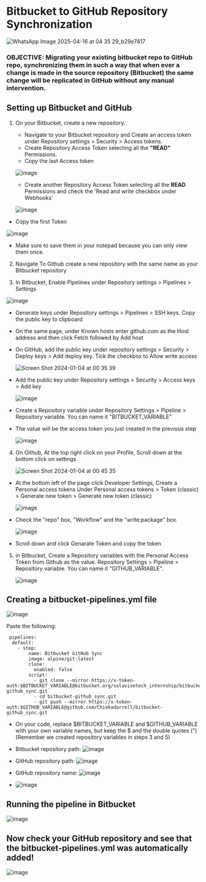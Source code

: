 # Bitbucket to GitHub Repository Synchronization

![WhatsApp Image 2025-04-16 at 04 35 29_b29e7417](https://github.com/user-attachments/assets/c987d035-ae0c-4a5b-b7fd-186e591556af)


### OBJECTIVE: Migrating your existing bitbucket repo to GitHub repo, synchronizing them in such a way that when ever a change is made in the source repository (Bitbucket) the same change will be replicated in GitHub without any manual intervention.

## Setting up Bitbucket and GitHub
1. On your Bitbucket, create a new repository. 
   - Navigate to your Bitbucket repository and Create an access token under Repository settings > Security > Access tokens.
   - Create Repository Access Token selecting all the **"READ"** Permissions.    
   - Copy the last Access token
  
   ![image](https://github.com/user-attachments/assets/ea78ac0d-ff84-4721-b7fc-053baf90474c)
     
   - Create another Repository Access Token selecting all the **READ** 
    Permissions and check the 'Read and write checkbox under Webhooks'

    ![image](https://github.com/user-attachments/assets/1f251d7c-13c8-47f2-ba2d-99b99203bd34)

  - Copy the first Token
    
   ![image](https://github.com/user-attachments/assets/9b92c3d8-cedb-4b98-9e80-2ded6d3d9906)

   - Make sure to save them in your notepad because you can only view them once.
   

    
2.  Navigate To Github create a new repository with the same name as your Bitbucket repository
    
3.  In Bitbucket, Enable Pipelines under Repository settings > Pipelines > Settings
    
   ![image](https://github.com/user-attachments/assets/f27f96e9-71c6-4b77-90b5-5ef61afad6b9)

    
  - Generate keys under Repository settings > Pipelines > SSH keys. Copy the public key to clipboard
  - On the same page, under Known hosts enter github.com as the Host address and then click Fetch followed by Add host
  - On GitHub, add the public key under repository settings > Security > Deploy keys > Add deploy key. Tick the checkbox to Allow write access
    
    ![Screen Shot 2024-01-04 at 00 35 39](https://github.com/asaphdanchi/Mirror-and-synchronizing/assets/112729006/2545afe7-52c3-4934-a181-6a1a9b06e447)
    
  - Add the public key under Repository settings > Security > Access keys > Add key
    
    ![image](https://github.com/user-attachments/assets/c143e5a5-2ed8-40f9-abd4-fe7fffa9455f)



  - Create a Repository variable under Repository Settings > Pipeline > Repository variable. You can name it "BITBUCKET_VARIABLE"
  - The value will be the access token you just created in the previous step  
    
    ![image](https://github.com/user-attachments/assets/e337347f-bbe3-4b10-a205-2f1ebedb76ce)

 4. On Github, At the top right click on your Profile, Scroll down at the bottom click on settings
    
    ![Screen Shot 2024-01-04 at 00 45 35](https://github.com/asaphdanchi/Mirror-and-synchronizing/assets/112729006/68a20ce1-ad1e-44cb-8b84-1729dbc8b212)
    
  - At the bottom left of the page click Developer Settings, Create a Personal access tokens Under Personal access tokens > Token (classic) > Generate new token > 
    Generate new token (classic)
    
    ![image](https://github.com/user-attachments/assets/cb3d4f45-8a70-4071-a8de-f73e4c74a4d4)
    
  - Check the "repo" box, "Workflow" and the "write:package" box.
   
    ![image](https://github.com/user-attachments/assets/9402d692-d5f4-4f4c-a888-ee3d3ebf0349)

  - Scroll down and click Genarate Token and copy the token


5. in Bitbucket, Create a Repository variables with the Personal Access Token from Github as the value. Repository Settings > Pipeline > Repository variable. You 
    can name it "GITHUB_VARIABLE".

    ![image](https://github.com/user-attachments/assets/1d593157-6f11-4fee-b420-530d43563b64)


## Creating a bitbucket-pipelines.yml file

![image](https://github.com/user-attachments/assets/7e4d2ec0-7868-4dee-9458-26c53c574c39)


Paste the following:

```
 pipelines:
  default:
    - step:
        name: Bitbucket GitHub Sync
        image: alpine/git:latest
        clone:
          enabled: false
        script:
          - git clone --mirror https://x-token-auth:$BITBUCKET_VARIABLE@bitbucket.org/solavisetech_internship/bitbucket-github_sync.git
          - cd bitbucket-github_sync.git
          - git push --mirror https://x-token-auth:$GITHUB_VARIABLE@github.com/Chiekadarrell/bitbucket-github_sync.git
```

- On your code, replace $BITBUCKET_VARIABLE and $GITHUB_VARIABLE with your own variable names, but keep the $ and the double quotes (") (Remember we created 
 repository variables in steps 3 and 5)

- Bitbucket repository path: ![image](https://github.com/user-attachments/assets/cef151e9-b43e-43c0-932d-b433d4862f8b)

- GitHub repository path: ![image](https://github.com/user-attachments/assets/d77133d0-6788-4387-a530-4d3411ccb34c)

- GitHub repository name: ![image](https://github.com/user-attachments/assets/6da16431-d1a6-4c93-b43a-b8866f4a9f80)

- ![image](https://github.com/user-attachments/assets/b5dd5073-f17c-48c2-bee2-bfe626463d79)


## Running the pipeline in Bitbucket


![image](https://github.com/user-attachments/assets/43f9beec-b59e-4e30-805a-e19a64470b7c)

## Now check your GitHub repository and see that the bitbucket-pipelines.yml was automatically added!

![image](https://github.com/user-attachments/assets/8a498d1b-01c8-4c7e-8594-db7937ccdfd1)

